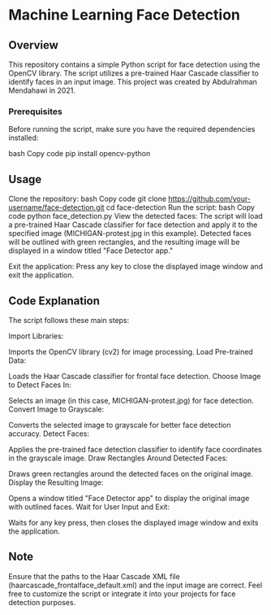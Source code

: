 # Machine Learning Face Detection
## Overview
This repository contains a simple Python script for face detection using the OpenCV library. The script utilizes a pre-trained Haar Cascade classifier to identify faces in an input image. This project was created by Abdulrahman Mendahawi in 2021.

### Prerequisites
Before running the script, make sure you have the required dependencies installed:

bash
Copy code
pip install opencv-python

## Usage
Clone the repository:
bash
Copy code
git clone https://github.com/your-username/face-detection.git
cd face-detection
Run the script:
bash
Copy code
python face_detection.py
View the detected faces:
The script will load a pre-trained Haar Cascade classifier for face detection and apply it to the specified image (MICHIGAN-protest.jpg in this example). Detected faces will be outlined with green rectangles, and the resulting image will be displayed in a window titled "Face Detector app."

Exit the application:
Press any key to close the displayed image window and exit the application.

## Code Explanation
The script follows these main steps:

Import Libraries:

Imports the OpenCV library (cv2) for image processing.
Load Pre-trained Data:

Loads the Haar Cascade classifier for frontal face detection.
Choose Image to Detect Faces In:

Selects an image (in this case, MICHIGAN-protest.jpg) for face detection.
Convert Image to Grayscale:

Converts the selected image to grayscale for better face detection accuracy.
Detect Faces:

Applies the pre-trained face detection classifier to identify face coordinates in the grayscale image.
Draw Rectangles Around Detected Faces:

Draws green rectangles around the detected faces on the original image.
Display the Resulting Image:

Opens a window titled "Face Detector app" to display the original image with outlined faces.
Wait for User Input and Exit:

Waits for any key press, then closes the displayed image window and exits the application.

## Note
Ensure that the paths to the Haar Cascade XML file (haarcascade_frontalface_default.xml) and the input image are correct.
Feel free to customize the script or integrate it into your projects for face detection purposes.
